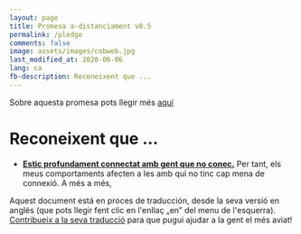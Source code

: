 ```yaml
---
layout: page
title: Promesa a-distanciament v0.5
permalink: /pledge
comments: false
image: assets/images/cobweb.jpg
last_modified_at: 2020-06-06
lang: ca
fb-description: Reconeixent que ...
---
```


<span class="small mark">Sobre aquesta promesa pots llegir més [aquí]({{site.baseurl}}/about)</span>

# Reconeixent que ...


*   [**Estic profundament connectat amb gent que no conec.**](https://youtu.be/X0mHf3oSUdU) Per tant, els meus comportaments afecten a les amb qui no tinc cap mena de connexió. A més a més,

<span class="mark">Aquest document está en proces de traducción, desde la seva versió en anglés (que pots llegir fent clic en l'enllaç „en” del menu de l'esquerra). <a class="btn btn-primary" href="https://github.com/evolverine/undistance/issues/3">Contribueix a la seva traducció</a> para que pugui ajudar a la gent el més aviat!</span>